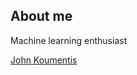 ## About me

Machine learning enthusiast

<script src="https://platform.linkedin.com/badges/js/profile.js" async defer type="text/javascript"></script>
<div class="badge-base LI-profile-badge" data-locale="en_US" data-size="medium" data-theme="dark" data-type="HORIZONTAL" data-vanity="ioannis-koumentis" data-version="v1"><a class="badge-base__link LI-simple-link" href="https://gr.linkedin.com/in/ioannis-koumentis?trk=profile-badge">John Koumentis</a></div>              
